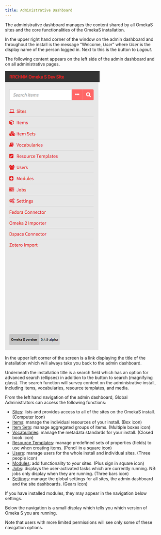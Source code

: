 ```yaml
---
title: Administrative Dashboard
---
```


The administrative dashboard manages the content shared by all OmekaS sites and the core functionalities of the OmekaS installation. 

In the upper right hand corner of the window on the admin dashboard and throughout the install is the message “Welcome, *User*” where *User* is the display name of the person logged in. Next to this is the button to *Logout*. 

The following content appears on the left side of the admin dashboard and on all administrative pages. 

![View of the left hand navigation on the admin dashboard, which also appears consistently throughout the admin interface, with options as described below](/files/leftnav.png)

In the upper left corner of the screen is a link displaying the title of the installation which will always take you back to the admin dashboard. 

Underneath the installation title is a search field which has an option for advanced search (ellipses) in addition to the button to search (magnifying glass). The search function will survey content on the administrative install, including items, vocabularies, resource templates, and media.  

From the left hand navigation of the admin dashboard, Global Administrators can access the following functions:

- [Sites](https://github.com/omeka/omeka-s-enduser/blob/master/sites/sites.md): lists and provides access to all of the sites on the OmekaS install. (Computer icon)
- [Items](https://github.com/omeka/omeka-s-enduser/blob/master/content/items.md): manage the individual resources of your install. (Box icon)
- [Item Sets](https://github.com/omeka/omeka-s-enduser/blob/master/content/item-sets.md): manage aggregated groups of items. (Multiple boxes icon)
- [Vocabularies](https://github.com/omeka/omeka-s-enduser/blob/master/content/vocabularies.md): manage the metadata standards for your install. (Closed book icon)
- [Resource Templates](https://github.com/omeka/omeka-s-enduser/blob/master/content/resource-template.md): manage predefined sets of properties (fields) to use when creating items. (Pencil in a square icon)
- [Users](https://github.com/omeka/omeka-s-enduser/blob/master/users.md): manage users for the whole install and individual sites. (Three people icon)
- [Modules](https://github.com/omeka/omeka-s-enduser/blob/master/modules/modules.md): add functionality to your sites. (Plus sign in square icon)
- [Jobs](https://github.com/omeka/omeka-s-enduser/blob/master/jobs.md): displays the user-activated tasks which are currently running. NB: jobs only display when they are running. (Three bars icon)
- [Settings](https://github.com/omeka/omeka-s-enduser/blob/master/settings.md): manage the global settings for all sites, the admin dashboard and the site dashboards. (Gears icon)

If you have installed modules, they may appear in the navigation below settings.

Below the navigation is a small display which tells you which version of Omeka S you are running.

Note that users with more limited permissions will see only some of these navigation options.